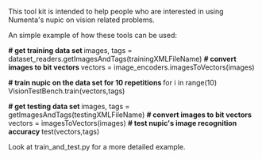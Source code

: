 This tool kit is intended to help people who are interested in using Numenta's 
nupic on vision related problems.

An simple example of how these tools can be used:

<b># get training data set </b>
images, tags = dataset_readers.getImagesAndTags(trainingXMLFileName)
<b># convert images to bit vectors </b>
vectors = image_encoders.imagesToVectors(images)

<b># train nupic on the data set for 10 repetitions </b>
for i in range(10)
  VisionTestBench.train(vectors,tags)

<b># get testing data set </b>
images, tags = getImagesAndTags(testingXMLFileName)
<b># convert images to bit vectors </b>
vectors = imagesToVectors(images)
<b># test nupic's image recognition accuracy </b>
test(vectors,tags)



Look at train_and_test.py for a more detailed example.

